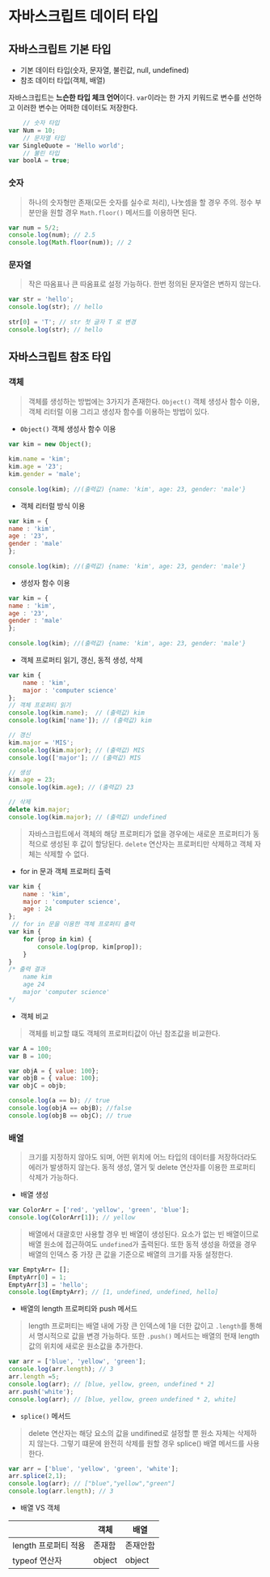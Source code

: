 # 자바스크립트 데이터 타입




## 자바스크립트 기본 타입
- 기본 데이터 타입(숫자, 문자열, 불린값, null, undefined)
- 참조 데이터 타입(객체, 배열)



자바스크립트는 **느슨한 타입 체크 언어**이다. `var`이라는 한 가지 키워드로 변수를 선언하고 이러한 변수는 어떠한 데이터도 저장한다.
```javascript    
	// 숫자 타입
var Num = 10;
	// 문자열 타입
var SingleQuote = 'Hello world';
	// 불린 타입
var boolA = true;
```


### 숫자
> 하나의 숫자형만 존재(모든 숫자를 실수로 처리), 나눗셈을 할 경우 주의. 정수 부분만을 원할 경우 `Math.floor()` 메서드를 이용하면 된다.
```javascript     
var num = 5/2;
console.log(num); // 2.5
console.log(Math.floor(num)); // 2
```


### 문자열
> 작은 따옴표나 큰 따옴표로 설정 가능하다. 한번 정의된 문자열은 변하지 않는다.
```javascript     
var str = 'hello';
console.log(str); // hello
	
str[0] = 'T'; // str 첫 글자 T 로 변경
console.log(str); // hello
```


## 자바스크립트 참조 타입



### 객체
> 객체를 생성하는 방법에는 3가지가 존재한다. `Object()` 객체 생성사 함수 이용, 객체 리터럴 이용 그리고 생성자 함수를 이용하는 방법이 있다.

- `Object()` 객체 생성사 함수 이용
```javascript     
var kim = new Object();
	
kim.name = 'kim';
kim.age = '23';
kim.gender = 'male';
	
console.log(kim); //(출력값) {name: 'kim', age: 23, gender: 'male'}
```

- 객체 리터럴 방식 이용
```javascript     
var kim = {
name : 'kim',
age : '23',
gender : 'male'
};
	
console.log(kim); //(출력값) {name: 'kim', age: 23, gender: 'male'}
```

- 생성자 함수 이용
```javascript     
var kim = {
name : 'kim',
age : '23',
gender : 'male'
};
	
console.log(kim); //(출력값) {name: 'kim', age: 23, gender: 'male'}
```


- 객체 프로퍼티 읽기, 갱신, 동적 생성, 삭제
```javascript   
var kim {
    name : 'kim',
    major : 'computer science'
};
// 객체 프로퍼티 읽기
console.log(kim.name);  // (출력값) kim
console.log(kim['name']); // (출력값) kim

// 갱신
kim.major = 'MIS';
console.log(kim.major); // (출력값) MIS
console.log(['major']; // (출력값) MIS

// 생성
kim.age = 23;
console.log(kim.age); // (출력값) 23

// 삭제
delete kim.major;
console.log(kim.major); // (출력값) undefined
```
> 자바스크립트에서 객체의 해당 프로퍼티가 없을 경우에는 새로운 프로퍼티가 동적으로 생성된 후 값이 할당된다. 
> `delete` 연산자는 프로퍼티만 삭제하고 객체 자체는 삭제할 수 없다.



- for in 문과 객체 프로퍼티 출력 
```javascript   
var kim {
    name : 'kim',
    major : 'computer science',
    age : 24
};
 // for in 문을 이용한 객체 프로퍼티 출력
var kim {
    for (prop in kim) {
        console.log(prop, kim[prop]);
    }
}
/* 출력 결과
	name kim
	age 24
	major 'computer science'
*/
```


- 객체 비교
> 객체를 비교할 떄도 객체의 프로퍼티값이 아닌 참조값을 비교한다.
```javascript   
var A = 100;
var B = 100;

var objA = { value: 100};
var objB = { value: 100};
var objC = objb;

console.log(a == b); // true
console.log(objA == objB); //false
console.log(objB == objC); // true
```



### 배열
> 크기를 지정하지 않아도 되며, 어떤 위치에 어느 타입의 데이터를 저장하더라도 에러가 발생하지 않는다.
> 동적 생성, 열거 및 delete 연산자를 이용한 프로퍼티 삭제가 가능하다.
- 배열 생성
```javascript   
var ColorArr = ['red', 'yellow', 'green', 'blue'];
console.log(ColorArr[1]); // yellow
```
> 배열에서 대괄호만 사용할 경우 빈 배열이 생성된다. 요소가 없는 빈 배열이므로 배열 원소에 접근하여도 `undefined`가 출력된다. 또한 동적 생성을 하였을 경우 배열의 인덱스 중 가장 큰 값을 기준으로 배열의 크기를 자동 설정한다.
```javascript   
var EmptyArr= [];
EmptyArr[0] = 1;
EmptyArr[3] = 'hello';
console.log(EmptyArr); // [1, undefined, undefined, hello]
```

- 배열의 length 프로퍼티와 push 메서드
> length 프로퍼티는 배열 내에 가장 큰 인덱스에 1을 더한 값이고 `.length`를 통해서 명시적으로 값을 변경 가능하다. 또한  `.push()` 메서드는 배열의 현재 length 값의 위치에 새로운 원소값을 추가한다.
```javascript   
var arr = ['blue', 'yellow', 'green'];
console.log(arr.length); // 3
arr.length =5;
console.log(arr); // [blue, yellow, green, undefined * 2]
arr.push('white');
console.log(arr); // [blue, yellow, green undefined * 2, white]
```
- `splice()` 메서드
> delete 연산자는 해당 요소의 값을 undifined로 설정할 뿐 원소 자체는 삭제하지 않는다. 그렇기 떄문에 완전히 삭제를 원할 경우 splice() 배열 메서드를 사용한다.
```javascript   
var arr = ['blue', 'yellow', 'green', 'white'];
arr.splice(2,1);
console.log(arr); // ["blue","yellow","green"]
console.log(arr.length); // 3

```
- 배열 VS 객체

|                |객체                         |배열                        |
|----------------|-------------------------------|-----------------------------|
|length 프로퍼티 적용|존재함          |존재안함            |
|typeof 연산자          |object            |object            |


